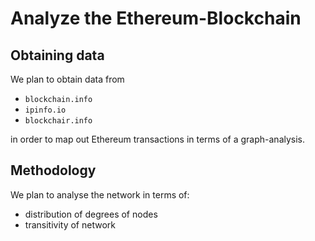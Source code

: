 # Analyze the Ethereum-Blockchain

## Obtaining data

We plan to obtain data from

* `blockchain.info`
* `ipinfo.io`
* `blockchair.info`

in order to map out Ethereum transactions in terms of a graph-analysis.

## Methodology

We plan to analyse the network in terms of:
* distribution of degrees of nodes
* transitivity of network
